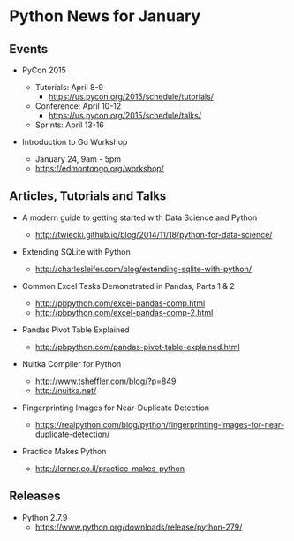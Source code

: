 # Python News for January

## Events

* PyCon 2015
	* Tutorials: April 8-9
		* https://us.pycon.org/2015/schedule/tutorials/
	* Conference: April 10-12
		* https://us.pycon.org/2015/schedule/talks/
	* Sprints: April 13-16

* Introduction to Go Workshop
	* January 24, 9am - 5pm
	* https://edmontongo.org/workshop/

## Articles, Tutorials and Talks

* A modern guide to getting started with Data Science and Python
	* http://twiecki.github.io/blog/2014/11/18/python-for-data-science/

* Extending SQLite with Python
	* http://charlesleifer.com/blog/extending-sqlite-with-python/

* Common Excel Tasks Demonstrated in Pandas, Parts 1 & 2
	* http://pbpython.com/excel-pandas-comp.html
	* http://pbpython.com/excel-pandas-comp-2.html

* Pandas Pivot Table Explained
	* http://pbpython.com/pandas-pivot-table-explained.html

* Nuitka Compiler for Python
	* http://www.tsheffler.com/blog/?p=849
	* http://nuitka.net/

* Fingerprinting Images for Near-Duplicate Detection
	* https://realpython.com/blog/python/fingerprinting-images-for-near-duplicate-detection/

* Practice Makes Python
	* http://lerner.co.il/practice-makes-python

## Releases

* Python 2.7.9
	* https://www.python.org/downloads/release/python-279/
